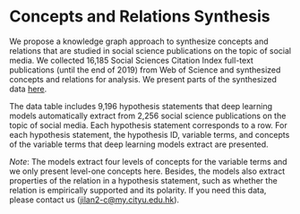 # Concepts and Relations Synthesis

We propose a knowledge graph approach to synthesize concepts and relations that are studied in social science publications on the topic of social media. We collected 16,185 Social Sciences Citation Index full-text publications (until the end of 2019) from Web of Science and synthesized concepts and relations for analysis. We present parts of the synthesized data [here](./Synthesized_Concepts_and_Relations.csv).

The data table includes 9,196 hypothesis statements that deep learning models automatically extract from 2,256 social science publications on the topic of social media. Each hypothesis statement corresponds to a row. For each hypothesis statement, the hypothesis ID, variable terms, and concepts of the variable terms that deep learning models extract are presented. 

*Note*: The models extract four levels of concepts for the variable terms and we only present level-one concepts here. Besides, the models also extract properties of the relation in a hypothesis statement, such as whether the relation is empirically supported and its polarity. If you need this data, please contact us (jilan2-c@my.cityu.edu.hk).
